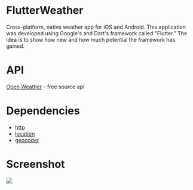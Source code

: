 # FlutterWeather
Cross-platform, native weather app for iOS and Android. This application was developed using Google's and Dart's framework called "Flutter." The idea is to show how new and how much potential the framework has gained.

# API
[Open Weather](https://openweathermap.org/api) - free source api

# Dependencies 

 - [http](https://github.com/dart-lang/http)
 - [location](https://github.com/Lyokone/flutterlocation)
 - [geocoder](https://github.com/aloisdeniel/flutter_geocoder)

# Screenshot
![](./screenshots/screen.png)

